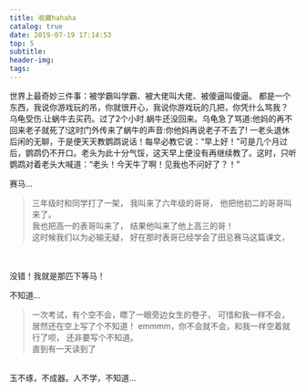 ```yaml
---
title: 收藏hahaha
catalog: true
date: 2019-07-19 17:14:53
top: 5
subtitle:
header-img:
tags:
---
```


世界上最奇妙三件事：被学霸叫学霸、被大佬叫大佬、被傻逼叫傻逼。
都是一个东西，我说你游戏玩的吊，你就很开心，我说你游戏玩的几把，你凭什么骂我？
乌龟受伤.让蜗牛去买药。过了2个小时.蜗牛还没回来。乌龟急了骂道:他妈的再不回来老子就死了!这时门外传来了蜗牛的声音:你他妈再说老子不去了!
一老头退休后闲的无聊，于是便天天教鹦鹉说话！每早必教它说：“早上好！”可是几个月过后，鹦鹉仍不开口。老头为此十分气馁，这天早上便没有再继续教了。这时，只听鹦鹉对着老头大喊道：“老头！今天牛了啊！见我也不问好了？！”

赛马...
> 三年级时和同学打了一架，
我叫来了六年级的哥哥，
他把他初二的哥哥叫来了。<br />
我也把高一的表哥叫来了，
结果他叫来了他上高三的哥！<br />
这时候我们以为必输无疑，
好在那时表哥已经学会了田忌赛马这篇课文，
<br />
<br />
没错！我就是那匹下等马！

不知道...
> 一次考试，有个空不会，瞟了一眼旁边女生的卷子，
可惜和我一样不会，居然还在空上写了个不知道！
emmmm，你不会就不会，和我一样空着就行了呗，
还非要写个不知道。<br />
直到有一天读到了
<br />
玉不琢，不成器。人不学，不知道...

<span style="display:none">
    一箱情愿

    一天一个黑人哥们走在马路上high的不行:"你日我的妹妹，你日我的妈，你日我的爱人，日我的全家....."
    我现在就想知道什么歌这么鬼畜
    ..."你是我的玫瑰，你是我的花，你是我的爱人，是我的牵挂"

    发现拜拜这两个字好像四个烤串

    回到家，儿子和老婆都没睡。
    儿子：“老爸过来！”我刚要过去，老婆道：“老公过来！”
    我对儿子说：“你妈也在喊我，她是我老婆，你是我儿子，我到底该去谁那边？”
    儿子沉思片刻，一脸严肃，道：“你应该清楚自己姓什么！”
</span>
